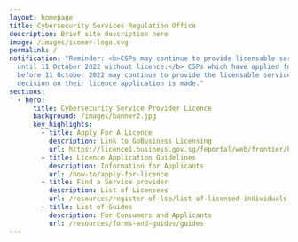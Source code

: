 ```yaml
---
layout: homepage
title: Cybersecurity Services Regulation Office
description: Brief site description here
image: /images/isomer-logo.svg
permalink: /
notification: "Reminder: <b>CSPs may continue to provide licensable services
  until 11 October 2022 without licence.</b> CSPs which have applied for licence
  before 11 October 2022 may continue to provide the licensable service until a
  decision on their licence application is made."
sections:
  - hero:
      title: Cybersecurity Service Provider Licence
      background: /images/banner2.jpg
      key_highlights:
        - title: Apply For A Licence
          description: Link to GoBusiness Licensing
          url: https://licence1.business.gov.sg/feportal/web/frontier/home
        - title: Licence Application Guidelines
          description: Information for Applicants
          url: /how-to/apply-for-licence
        - title: Find a Service provider
          description: List of Licensees
          url: /resources/register-of-lsp/list-of-licensed-individuals
        - title: List of Guides
          description: For Consumers and Applicants
          url: /resources/forms-and-guides/guides
---
```

